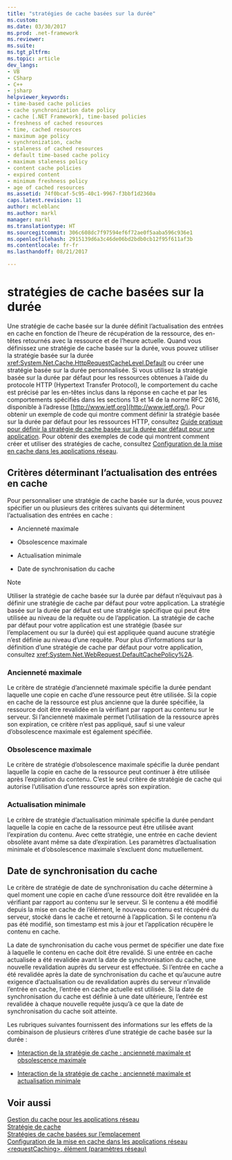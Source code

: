 ```yaml
---
title: "stratégies de cache basées sur la durée"
ms.custom: 
ms.date: 03/30/2017
ms.prod: .net-framework
ms.reviewer: 
ms.suite: 
ms.tgt_pltfrm: 
ms.topic: article
dev_langs:
- VB
- CSharp
- C++
- jsharp
helpviewer_keywords:
- time-based cache policies
- cache synchronization date policy
- cache [.NET Framework], time-based policies
- freshness of cached resources
- time, cached resources
- maximum age policy
- synchronization, cache
- staleness of cached resources
- default time-based cache policy
- maximum staleness policy
- content cache policies
- expired content
- minimum freshness policy
- age of cached resources
ms.assetid: 74f0bcaf-5c95-40c1-9967-f3bbf1d2360a
caps.latest.revision: 11
author: mcleblanc
ms.author: markl
manager: markl
ms.translationtype: HT
ms.sourcegitcommit: 306c608dc7f97594ef6f72ae0f5aaba596c936e1
ms.openlocfilehash: 2915139d6a3c46de06bd2bdb0cb12f95f611af3b
ms.contentlocale: fr-fr
ms.lasthandoff: 08/21/2017

---
```

# <a name="time-based-cache-policies"></a>stratégies de cache basées sur la durée
Une stratégie de cache basée sur la durée définit l’actualisation des entrées en cache en fonction de l’heure de récupération de la ressource, des en-têtes retournés avec la ressource et de l’heure actuelle. Quand vous définissez une stratégie de cache basée sur la durée, vous pouvez utiliser la stratégie basée sur la durée <xref:System.Net.Cache.HttpRequestCacheLevel.Default> ou créer une stratégie basée sur la durée personnalisée. Si vous utilisez la stratégie basée sur la durée par défaut pour les ressources obtenues à l’aide du protocole HTTP (Hypertext Transfer Protocol), le comportement du cache est précisé par les en-têtes inclus dans la réponse en cache et par les comportements spécifiés dans les sections 13 et 14 de la norme RFC 2616, disponible à l’adresse [http://www.ietf.org](http://www.ietf.org/). Pour obtenir un exemple de code qui montre comment définir la stratégie basée sur la durée par défaut pour les ressources HTTP, consultez [Guide pratique pour définir la stratégie de cache basée sur la durée par défaut pour une application](../../../docs/framework/network-programming/how-to-set-the-default-time-based-cache-policy-for-an-application.md). Pour obtenir des exemples de code qui montrent comment créer et utiliser des stratégies de cache, consultez [Configuration de la mise en cache dans les applications réseau](../../../docs/framework/network-programming/configuring-caching-in-network-applications.md).  
  
## <a name="criteria-to-determine-freshness-of-cached-entries"></a>Critères déterminant l’actualisation des entrées en cache  
 Pour personnaliser une stratégie de cache basée sur la durée, vous pouvez spécifier un ou plusieurs des critères suivants qui déterminent l’actualisation des entrées en cache :  
  
-   Ancienneté maximale  
  
-   Obsolescence maximale  
  
-   Actualisation minimale  
  
-   Date de synchronisation du cache  
  
> [!NOTE]
>  Utiliser la stratégie de cache basée sur la durée par défaut n’équivaut pas à définir une stratégie de cache par défaut pour votre application. La stratégie basée sur la durée par défaut est une stratégie spécifique qui peut être utilisée au niveau de la requête ou de l’application. La stratégie de cache par défaut pour votre application est une stratégie (basée sur l’emplacement ou sur la durée) qui est appliquée quand aucune stratégie n’est définie au niveau d’une requête. Pour plus d’informations sur la définition d’une stratégie de cache par défaut pour votre application, consultez <xref:System.Net.WebRequest.DefaultCachePolicy%2A>.  
  
### <a name="maximum-age"></a>Ancienneté maximale  
 Le critère de stratégie d’ancienneté maximale spécifie la durée pendant laquelle une copie en cache d’une ressource peut être utilisée. Si la copie en cache de la ressource est plus ancienne que la durée spécifiée, la ressource doit être revalidée en la vérifiant par rapport au contenu sur le serveur. Si l’ancienneté maximale permet l’utilisation de la ressource après son expiration, ce critère n’est pas appliqué, sauf si une valeur d’obsolescence maximale est également spécifiée.  
  
### <a name="maximum-staleness"></a>Obsolescence maximale  
 Le critère de stratégie d’obsolescence maximale spécifie la durée pendant laquelle la copie en cache de la ressource peut continuer à être utilisée après l’expiration du contenu. C’est le seul critère de stratégie de cache qui autorise l’utilisation d’une ressource après son expiration.  
  
### <a name="minimum-freshness"></a>Actualisation minimale  
 Le critère de stratégie d’actualisation minimale spécifie la durée pendant laquelle la copie en cache de la ressource peut être utilisée avant l’expiration du contenu. Avec cette stratégie, une entrée en cache devient obsolète avant même sa date d’expiration. Les paramètres d’actualisation minimale et d’obsolescence maximale s’excluent donc mutuellement.  
  
## <a name="cache-synchronization-date"></a>Date de synchronisation du cache  
 Le critère de stratégie de date de synchronisation du cache détermine à quel moment une copie en cache d’une ressource doit être revalidée en la vérifiant par rapport au contenu sur le serveur. Si le contenu a été modifié depuis la mise en cache de l’élément, le nouveau contenu est récupéré du serveur, stocké dans le cache et retourné à l’application. Si le contenu n’a pas été modifié, son timestamp est mis à jour et l’application récupère le contenu en cache.  
  
 La date de synchronisation du cache vous permet de spécifier une date fixe à laquelle le contenu en cache doit être revalidé. Si une entrée en cache actualisée a été revalidée avant la date de synchronisation du cache, une nouvelle revalidation auprès du serveur est effectuée. Si l’entrée en cache a été revalidée après la date de synchronisation du cache et qu’aucune autre exigence d’actualisation ou de revalidation auprès du serveur n’invalide l’entrée en cache, l’entrée en cache actuelle est utilisée. Si la date de synchronisation du cache est définie à une date ultérieure, l’entrée est revalidée à chaque nouvelle requête jusqu’à ce que la date de synchronisation du cache soit atteinte.  
  
 Les rubriques suivantes fournissent des informations sur les effets de la combinaison de plusieurs critères d’une stratégie de cache basée sur la durée :  
  
-   [Interaction de la stratégie de cache : ancienneté maximale et obsolescence maximale](../../../docs/framework/network-programming/cache-policy-interaction-maximum-age-and-maximum-staleness.md)  
  
-   [Interaction de la stratégie de cache : ancienneté maximale et actualisation minimale](../../../docs/framework/network-programming/cache-policy-interaction-maximum-age-and-minimum-freshness.md)  
  
## <a name="see-also"></a>Voir aussi  
 [Gestion du cache pour les applications réseau](../../../docs/framework/network-programming/cache-management-for-network-applications.md)   
 [Stratégie de cache](../../../docs/framework/network-programming/cache-policy.md)   
 [Stratégies de cache basées sur l’emplacement](../../../docs/framework/network-programming/location-based-cache-policies.md)   
 [Configuration de la mise en cache dans les applications réseau](../../../docs/framework/network-programming/configuring-caching-in-network-applications.md)   
 [\<requestCaching>, élément (paramètres réseau)](../../../docs/framework/configure-apps/file-schema/network/requestcaching-element-network-settings.md)

